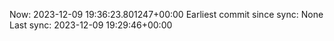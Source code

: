 Now: 2023-12-09 19:36:23.801247+00:00 Earliest commit since sync: None Last sync: 2023-12-09 19:29:46+00:00
